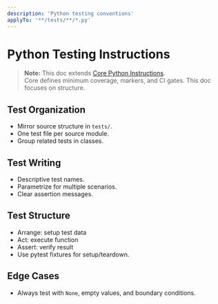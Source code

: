 ```yaml
---
description: 'Python testing conventions'
applyTo: '**/tests/**/*.py'
---
```


# Python Testing Instructions

> **Note:** This doc extends [Core Python Instructions](python-core.instructions.md).  
> Core defines minimum coverage, markers, and CI gates. This doc focuses on structure.

## Test Organization
- Mirror source structure in `tests/`.
- One test file per source module.
- Group related tests in classes.

## Test Writing
- Descriptive test names.
- Parametrize for multiple scenarios.
- Clear assertion messages.

## Test Structure
- Arrange: setup test data  
- Act: execute function  
- Assert: verify result  
- Use pytest fixtures for setup/teardown.

## Edge Cases
- Always test with `None`, empty values, and boundary conditions.
